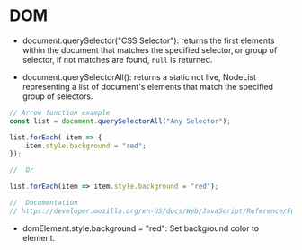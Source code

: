 # DOM

- document.querySelector("CSS Selector"): returns the first elements within the document that matches the specified selector, or group of selector, if not matches are found, ```null``` is returned. 

- document.querySelectorAll(): returns a static not live, NodeList representing a list of document's elements that match the specified group of selectors.

```javascript
// Arrow function example
const list = document.querySelectorAll("Any Selector");

list.forEach( item => {
    item.style.background = "red";
});

//  Or

list.forEach(item => item.style.background = "red");

//  Documentation
// https://developer.mozilla.org/en-US/docs/Web/JavaScript/Reference/Functions/Arrow_functions
```

- domElement.style.background = "red": Set background color to element.